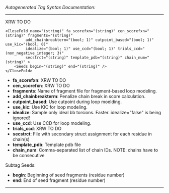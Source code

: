 _Autogenerated Tag Syntax Documentation:_

---
XRW TO DO

```
<CloseFold name="(string)" fa_scorefxn="(string)" cen_scorefxn="(string)" fragments="(string)"
         add_chainbreakterm="(bool; 1)" cutpoint_based="(bool; 1)" use_kic="(bool; 0)"
         idealize="(bool; 1)" use_ccd="(bool; 1)" trials_ccd="(non_negative_integer; 3)"
         secstrct="(string)" template_pdb="(string)" chain_num="(string)" >
    <Seeds begin="(string)" end="(string)" />
</CloseFold>
```

-   **fa_scorefxn**: XRW TO DO
-   **cen_scorefxn**: XRW TO DO
-   **fragments**: Name of fragment file for fragment-based loop modeling.
-   **add_chainbreakterm**: Penalize chain break in score calculation.
-   **cutpoint_based**: Use cutpoint during loop moelding.
-   **use_kic**: Use KIC for loop modeling.
-   **idealize**: Sample only ideal bb torsions. Faster. idealize="false" is being ignored!
-   **use_ccd**: Use CCD for loop modeling.
-   **trials_ccd**: XRW TO DO
-   **secstrct**: File with secondary struct assignment for each residue in chain(s)
-   **template_pdb**: Template pdb file
-   **chain_num**: Comma-separated list of chain IDs. NOTE: chains have to be consecutive


Subtag Seeds:   

-   **begin**: Beginning of seed fragments (residue number)
-   **end**: End of seed fragment (residue number)

---
